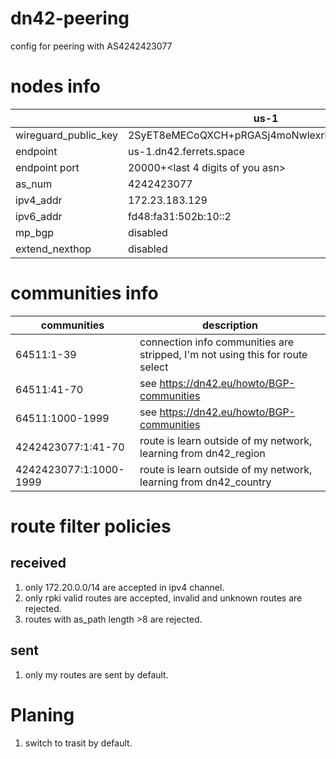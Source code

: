 # dn42-peering
config for peering with AS4242423077

# nodes info

| | us-1 | hk-1 |
|---|---|---|
|wireguard_public_key| 2SyET8eMECoQXCH+pRGASj4moNwlexrbXFzPDmex3SI= | aiJkoVGUNJvvBmZ0FPs/4VdfsSLVKgD9xBDvyYwuRFw= |
|endpoint| us-1.dn42.ferrets.space | hk-1.dn42.ferrets.space |
|endpoint port| 20000+<last 4 digits of you asn> | 20000+<last 4 digits of you asn> |
|as_num| 4242423077 | 4242423077 |
|ipv4_addr| 172.23.183.129 | 172.23.183.131 |
|ipv6_addr| fd48:fa31:502b:10::2 | fd48:fa31:502b:10::4 |
|mp_bgp| disabled | disabled |
|extend_nexthop| disabled | disabled |

# communities info
| communities | description|
| --- | --- |
| 64511:1-39 | connection info communities are stripped, I'm not using this for route select|
| 64511:41-70 | see https://dn42.eu/howto/BGP-communities |
| 64511:1000-1999 | see https://dn42.eu/howto/BGP-communities |
| 4242423077:1:41-70 | route is learn outside of my network, learning from dn42_region |
| 4242423077:1:1000-1999 | route is learn outside of my network, learning from dn42_country |

# route filter policies
## received
1. only 172.20.0.0/14 are accepted in ipv4 channel.
2. only rpki valid routes are accepted, invalid and unknown routes are rejected.
3. routes with as_path length >8 are rejected.
## sent
1. only my routes are sent by default.


# Planing
1. switch to trasit by default.